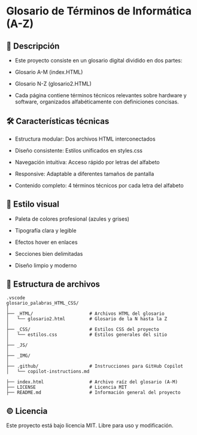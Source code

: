 # Glosario de Términos de Informática (A-Z)

## 📖 Descripción

- Este proyecto consiste en un glosario digital dividido en dos partes:

- Glosario A-M (index.HTML)

- Glosario N-Z (glosario2.HTML)

- Cada página contiene términos técnicos relevantes sobre hardware y software, organizados alfabéticamente con definiciones concisas.

## 🛠️ Características técnicas

- Estructura modular: Dos archivos HTML interconectados

- Diseño consistente: Estilos unificados en styles.css

- Navegación intuitiva: Acceso rápido por letras del alfabeto

- Responsive: Adaptable a diferentes tamaños de pantalla

- Contenido completo: 4 términos técnicos por cada letra del alfabeto

## 🎨 Estilo visual

- Paleta de colores profesional (azules y grises)

- Tipografía clara y legible

- Efectos hover en enlaces

- Secciones bien delimitadas

- Diseño limpio y moderno

## 📂 Estructura de archivos

```
.vscode
glosario_palabras_HTML_CSS/
│
├── _HTML/                     # Archivos HTML del glosario
│   └── glosario2.html         # Glosario de la N hasta la Z
│
├── _CSS/                      # Estilos CSS del proyecto
│   └── estilos.css            # Estilos generales del sitio
│
├── _JS/                      
│
├── _IMG/                     
│
├── .github/                   # Instrucciones para GitHub Copilot
│   └── copilot-instructions.md

├── index.html                 # Archivo raíz del glosario (A-M)
├── LICENSE                    # Licencia MIT
├── README.md                  # Información general del proyecto

```

## ©️ Licencia
Este proyecto está bajo licencia MIT. Libre para uso y modificación.

